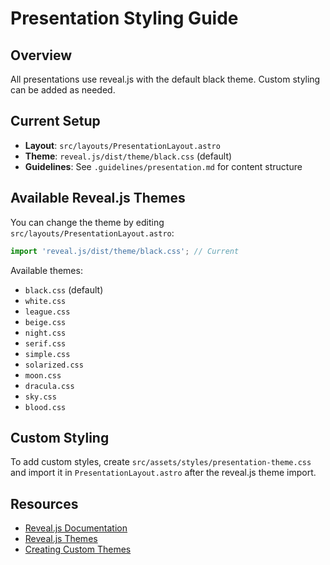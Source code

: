 # Presentation Styling Guide

## Overview

All presentations use reveal.js with the default black theme. Custom styling can be added as needed.

## Current Setup

- **Layout**: `src/layouts/PresentationLayout.astro`
- **Theme**: `reveal.js/dist/theme/black.css` (default)
- **Guidelines**: See `.guidelines/presentation.md` for content structure

## Available Reveal.js Themes

You can change the theme by editing `src/layouts/PresentationLayout.astro`:

```javascript
import 'reveal.js/dist/theme/black.css'; // Current
```

Available themes:

- `black.css` (default)
- `white.css`
- `league.css`
- `beige.css`
- `night.css`
- `serif.css`
- `simple.css`
- `solarized.css`
- `moon.css`
- `dracula.css`
- `sky.css`
- `blood.css`

## Custom Styling

To add custom styles, create `src/assets/styles/presentation-theme.css` and import it in `PresentationLayout.astro` after the reveal.js theme import.

## Resources

- [Reveal.js Documentation](https://revealjs.com/)
- [Reveal.js Themes](https://revealjs.com/themes/)
- [Creating Custom Themes](https://github.com/hakimel/reveal.js/blob/master/css/theme/README.md)
